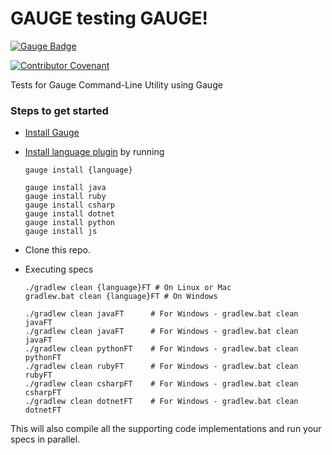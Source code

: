 GAUGE testing GAUGE!
====================
[![Gauge Badge](http://getgauge.io/Gauge_Badge.svg)](http://getgauge.io)

[![Contributor Covenant](https://img.shields.io/badge/Contributor%20Covenant-v1.4%20adopted-ff69b4.svg)](CODE_OF_CONDUCT.md)

Tests for Gauge Command-Line Utility using Gauge

### Steps to get started
- [Install Gauge](https://docs.gauge.org/latest/installation.html#install-gauge-for-your-os)

- [Install language plugin](https://docs.gauge.org/latest/installation.html#language-plugins) by running<br>
  ```
  gauge install {language}
  ```

  ```
  gauge install java
  gauge install ruby
  gauge install csharp
  gauge install dotnet
  gauge install python
  gauge install js
  ```

- Clone this repo.

- Executing specs

  ```
  ./gradlew clean {language}FT # On Linux or Mac
  gradlew.bat clean {language}FT # On Windows
  ```
  ```
  ./gradlew clean javaFT      # For Windows - gradlew.bat clean javaFT
  ./gradlew clean javaFT      # For Windows - gradlew.bat clean javaFT
  ./gradlew clean pythonFT    # For Windows - gradlew.bat clean pythonFT
  ./gradlew clean rubyFT      # For Windows - gradlew.bat clean rubyFT
  ./gradlew clean csharpFT    # For Windows - gradlew.bat clean csharpFT
  ./gradlew clean dotnetFT    # For Windows - gradlew.bat clean dotnetFT
  ```

This will also compile all the supporting code implementations and run your specs in parallel.

